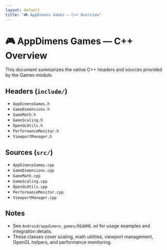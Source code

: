 ```yaml
---
layout: default
title: "🎮 AppDimens Games — C++ Overview"
---
```


# 🎮 AppDimens Games — C++ Overview

This document summarizes the native C++ headers and sources provided by the Games module.

## Headers (`include/`)

- `AppDimensGames.h`
- `GameDimensions.h`
- `GameMath.h`
- `GameScaling.h`
- `OpenGLUtils.h`
- `PerformanceMonitor.h`
- `ViewportManager.h`

## Sources (`src/`)

- `AppDimensGames.cpp`
- `GameDimensions.cpp`
- `GameMath.cpp`
- `GameScaling.cpp`
- `OpenGLUtils.cpp`
- `PerformanceMonitor.cpp`
- `ViewportManager.cpp`

## Notes

- See `Android/appdimens_games/README.md` for usage examples and integration details.
- These classes cover scaling, math utilities, viewport management, OpenGL helpers, and performance monitoring.
